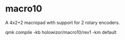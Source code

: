 # macro10

A 4x2+2 macropad with support for 2 rotary encoders.

qmk compile -kb holowizor/macro10/rev1 -km default
